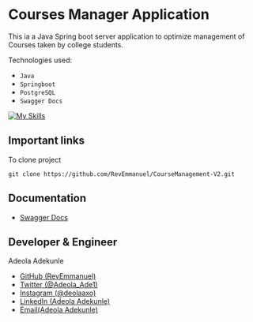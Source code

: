 # Courses Manager Application 
This ia a Java Spring boot server application to optimize management of Courses taken by college students.

Technologies used:
* `Java`
* `Springboot`
* `PostgreSQL`
* `Swagger Docs`

[![My Skills](https://skillicons.dev/icons?i=java,spring,mysql,postgresql,postman)](https://skillicons.dev)

## Important links
To clone project
```
git clone https://github.com/RevEmmanuel/CourseManagement-V2.git 
```

## Documentation
* [Swagger Docs](http://localhost:7000/swagger-ui.html)

## Developer & Engineer
Adeola Adekunle
* [GitHub (RevEmmanuel)](https://github.com/RevEmmanuel)
* [Twitter (@Adeola_Ade1)](https://twitter.com/Adeola_Ade1)
* [Instagram (@deolaaxo)](https://www.instagram.com/deolaaxo/)
* [LinkedIn (Adeola Adekunle)](https://www.linkedin.com/in/adeola-adekunle-065942258)
* [Email(Adeola Adekunle)](mailto:adeolaae1@gmail.com)
